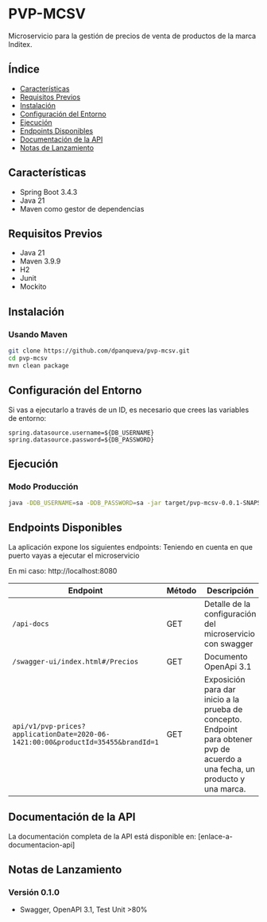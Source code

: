# PVP-MCSV

Microservicio para la gestión de precios de venta de productos de la marca Inditex.

## Índice

* [Características](#características)
* [Requisitos Previos](#requisitos-previos)
* [Instalación](#instalación)
* [Configuración del Entorno](#configuración-del-entorno)
* [Ejecución](#ejecución)
* [Endpoints Disponibles](#endpoints-disponibles)
* [Documentación de la API](#documentación-de-la-api)
* [Notas de Lanzamiento](#notas-de-lanzamiento)

## Características

* Spring Boot 3.4.3
* Java 21
* Maven como gestor de dependencias


## Requisitos Previos

* Java 21
* Maven 3.9.9 
* H2
* Junit
* Mockito

## Instalación

### Usando Maven

```bash
git clone https://github.com/dpanqueva/pvp-mcsv.git
cd pvp-mcsv
mvn clean package
```


## Configuración del Entorno

Si vas a ejecutarlo a través de un ID, es necesario que crees las variables de entorno:

```plaintext
spring.datasource.username=${DB_USERNAME}
spring.datasource.password=${DB_PASSWORD}
```

## Ejecución

### Modo Producción

```bash
java -DDB_USERNAME=sa -DDB_PASSWORD=sa -jar target/pvp-mcsv-0.0.1-SNAPSHOT.jar

```

## Endpoints Disponibles

La aplicación expone los siguientes endpoints:
Teniendo en cuenta en que puerto vayas a ejecutar el microservicio

En mi caso: http://localhost:8080

| Endpoint        | Método | Descripción                                                                                                                    |
|-----------------|-------|--------------------------------------------------------------------------------------------------------------------------------|
| `/api-docs`     | GET | Detalle de la configuración del microservicio con swagger                                                                      |
| `/swagger-ui/index.html#/Precios`      | GET | Documento OpenApi 3.1                                                                                                          |
| `api/v1/pvp-prices?applicationDate=2020-06-1421:00:00&productId=35455&brandId=1` | GET | Exposición para dar inicio a la prueba de concepto. Endpoint para obtener pvp de acuerdo a una fecha, un producto y una marca. |

## Documentación de la API

La documentación completa de la API está disponible en:
[enlace-a-documentacion-api]

## Notas de Lanzamiento

### Versión 0.1.0

* Swagger, OpenAPI 3.1, Test Unit >80%
